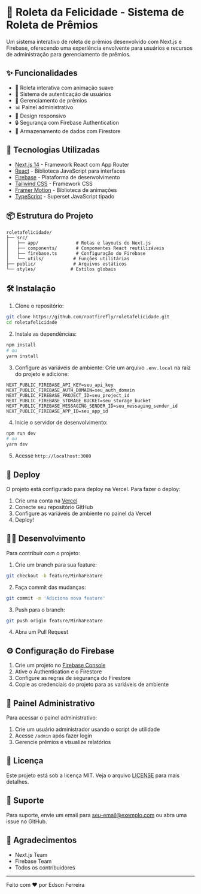 # 🎡 Roleta da Felicidade - Sistema de Roleta de Prêmios

Um sistema interativo de roleta de prêmios desenvolvido com Next.js e Firebase, oferecendo uma experiência envolvente para usuários e recursos de administração para gerenciamento de prêmios.

## ✨ Funcionalidades

- 🎲 Roleta interativa com animação suave
- 👤 Sistema de autenticação de usuários
- 🎁 Gerenciamento de prêmios
- 📊 Painel administrativo
- 📱 Design responsivo
- 🔒 Segurança com Firebase Authentication
- 💾 Armazenamento de dados com Firestore

## 🚀 Tecnologias Utilizadas

- [Next.js 14](https://nextjs.org/) - Framework React com App Router
- [React](https://reactjs.org/) - Biblioteca JavaScript para interfaces
- [Firebase](https://firebase.google.com/) - Plataforma de desenvolvimento
- [Tailwind CSS](https://tailwindcss.com/) - Framework CSS
- [Framer Motion](https://www.framer.com/motion/) - Biblioteca de animações
- [TypeScript](https://www.typescriptlang.org/) - Superset JavaScript tipado

## 📦 Estrutura do Projeto

```
roletafelicidade/
├── src/
│   ├── app/              # Rotas e layouts do Next.js
│   ├── components/       # Componentes React reutilizáveis
│   ├── firebase.ts       # Configuração do Firebase
│   └── utils/           # Funções utilitárias
├── public/              # Arquivos estáticos
└── styles/             # Estilos globais
```

## 🛠️ Instalação

1. Clone o repositório:

```bash
git clone https://github.com/rootfirefly/roletafelicidade.git
cd roletafelicidade
```

2. Instale as dependências:

```bash
npm install
# ou
yarn install
```

3. Configure as variáveis de ambiente:
   Crie um arquivo `.env.local` na raiz do projeto e adicione:

```env
NEXT_PUBLIC_FIREBASE_API_KEY=seu_api_key
NEXT_PUBLIC_FIREBASE_AUTH_DOMAIN=seu_auth_domain
NEXT_PUBLIC_FIREBASE_PROJECT_ID=seu_project_id
NEXT_PUBLIC_FIREBASE_STORAGE_BUCKET=seu_storage_bucket
NEXT_PUBLIC_FIREBASE_MESSAGING_SENDER_ID=seu_messaging_sender_id
NEXT_PUBLIC_FIREBASE_APP_ID=seu_app_id
```

4. Inicie o servidor de desenvolvimento:

```bash
npm run dev
# ou
yarn dev
```

5. Acesse `http://localhost:3000`

## 🚀 Deploy

O projeto está configurado para deploy na Vercel. Para fazer o deploy:

1. Crie uma conta na [Vercel](https://vercel.com)
2. Conecte seu repositório GitHub
3. Configure as variáveis de ambiente no painel da Vercel
4. Deploy!

## 👨‍💻 Desenvolvimento

Para contribuir com o projeto:

1. Crie um branch para sua feature:

```bash
git checkout -b feature/MinhaFeature
```

2. Faça commit das mudanças:

```bash
git commit -m 'Adiciona nova feature'
```

3. Push para o branch:

```bash
git push origin feature/MinhaFeature
```

4. Abra um Pull Request

## ⚙️ Configuração do Firebase

1. Crie um projeto no [Firebase Console](https://console.firebase.google.com)
2. Ative o Authentication e o Firestore
3. Configure as regras de segurança do Firestore
4. Copie as credenciais do projeto para as variáveis de ambiente

## 🔑 Painel Administrativo

Para acessar o painel administrativo:

1. Crie um usuário administrador usando o script de utilidade
2. Acesse `/admin` após fazer login
3. Gerencie prêmios e visualize relatórios

## 📝 Licença

Este projeto está sob a licença MIT. Veja o arquivo [LICENSE](LICENSE) para mais detalhes.

## 🤝 Suporte

Para suporte, envie um email para [seu-email@exemplo.com](mailto:seu-email@exemplo.com) ou abra uma issue no GitHub.

## 🙏 Agradecimentos

- Next.js Team
- Firebase Team
- Todos os contribuidores

---

Feito com ❤️ por Edson Ferreira

